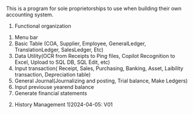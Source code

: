 This is a program for sole proprietorships to use when building their own accounting system. 
1. Functional organization
 1) Menu bar
 2) Basic Table (COA, Supplier, Employee, GeneralLedger, TranslationLedger, SalesLedger, Etc)
 3) Data Utility(OCR from Receipts to Ping files, Copilot Recognition to Excel, Upload to SQL DB, SQL Edit, etc)
 4) Input transaction( Receipt, Sales, Purchasing, Banking, Asset, Laibility transaction, Depreciation table)
 5) General Journal(Journalizing and posting, Trial balance, Make Ledgers)
 6) Input previouse yearend balance  
 7) Generate financial statements

2. History Management
 1)2024-04-05: V01
